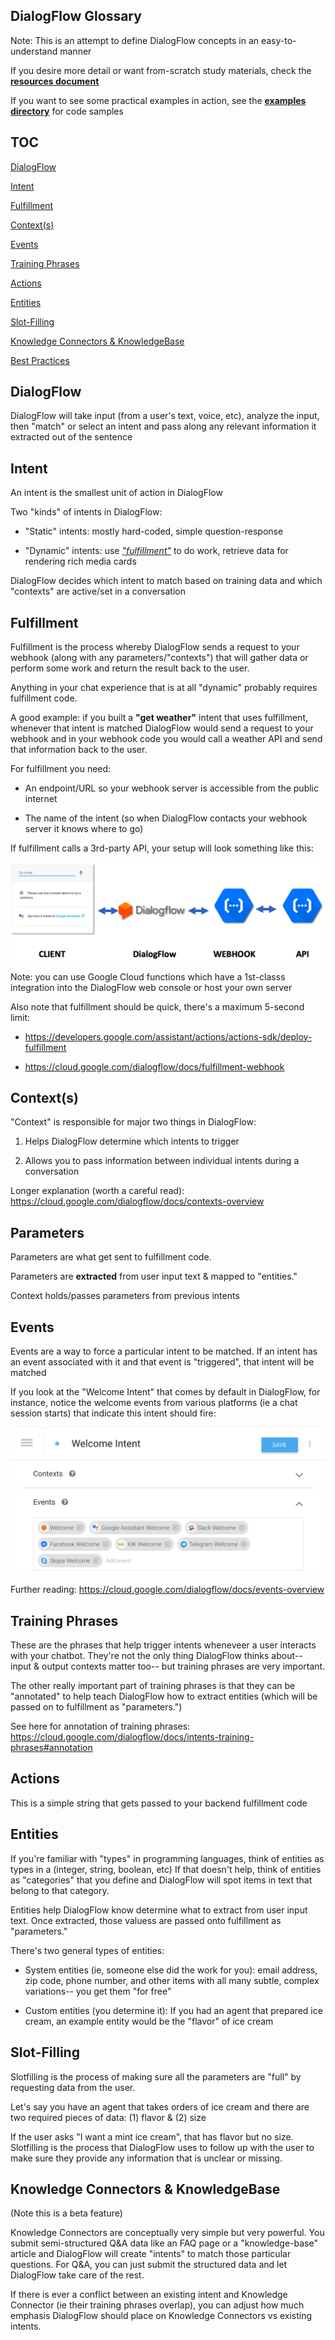 ## DialogFlow Glossary

Note: This is an attempt to define DialogFlow concepts in an easy-to-understand manner

If you desire more detail or want from-scratch study materials, check the **[resources document](./resources.md)**

If you want to see some practical examples in action, see the **[examples directory](./../examples/README.md)** for code samples

## TOC

[DialogFlow](#DialogFlow)

[Intent](#Intent)

[Fulfillment](#Fulfillment)

[Context(s)](#Context(s))

[Events](#Events)

[Training Phrases](#Training-Phrases)

[Actions](#Actions)

[Entities](#Entities)

[Slot-Filling](#Slot-Filling)

[Knowledge Connectors & KnowledgeBase](#Knowledge-Connectors-KnowledgeBase)

[Best Practices](#Best-Practices)


## DialogFlow

DialogFlow will take input (from a user's text, voice, etc), analyze the input, then "match" or select an intent and pass along any relevant information it extracted out of the sentence

## Intent

An intent is the smallest unit of action in DialogFlow

Two "kinds" of intents in DialogFlow:

* "Static" intents: mostly hard-coded, simple question-response

* "Dynamic" intents: use *["fulfillment"](#Fulfillment)* to do work, retrieve data for rendering rich media cards

DialogFlow decides which intent to match based on training data and which "contexts" are active/set in a conversation

## Fulfillment

Fulfillment is the process whereby DialogFlow sends a request to your webhook (along with any parameters/"contexts") that will gather data or perform some work and return the result back to the user.

Anything in your chat experience that is at all "dynamic" probably requires fulfillment code.

A good example: if you built a **"get weather"** intent that uses fulfillment, whenever that intent is matched DialogFlow would send a request to your webhook and in your webhook code you would call a weather API and send that information back to the user. 


For fulfillment you need:

- An endpoint/URL so your webhook server is accessible from the public internet

- The name of the intent (so when DialogFlow contacts your webhook server it knows where to go)

If fulfillment calls a 3rd-party API, your setup will look something like this:

![pipeline](./../assets/fulfillment_pipeline.png)

Note: you can use Google Cloud functions which have a 1st-classs integration into the DialogFlow web console or host your own server

Also note that fulfillment should be quick, there's a maximum 5-second limit:

- https://developers.google.com/assistant/actions/actions-sdk/deploy-fulfillment

- https://cloud.google.com/dialogflow/docs/fulfillment-webhook

## Context(s)

"Context" is responsible for major two things in DialogFlow:

1) Helps DialogFlow determine which intents to trigger

2) Allows you to pass information between individual intents during a conversation

Longer explanation (worth a careful read): https://cloud.google.com/dialogflow/docs/contexts-overview


## Parameters

Parameters are what get sent to fulfillment code.

Parameters are **extracted** from user input text & mapped to "entities."

Context holds/passes parameters from previous intents

## Events

Events are a way to force a particular intent to be matched. If an intent has an event associated with it and that event is "triggered", that intent will be matched

If you look at the "Welcome Intent" that comes by default in DialogFlow, for instance, notice the welcome events from various platforms (ie a chat session starts) that indicate this intent should fire: 

![event](../assets/event_welcome.png)

Further reading: https://cloud.google.com/dialogflow/docs/events-overview


## Training Phrases

These are the phrases that help trigger intents wheneveer a user interacts with your chatbot. They're not the only thing DialogFlow thinks about-- input & output contexts matter too-- but training phrases are very important.

The other really important part of training phrases is that they can be "annotated" to help teach DialogFlow how to extract entities (which will be passed on to fulfillment as "parameters.")

See here for annotation of training phrases: https://cloud.google.com/dialogflow/docs/intents-training-phrases#annotation


## Actions

This is a simple string that gets passed to your backend fulfillment code

## Entities

If you're familiar with "types" in programming languages, think of entities as types in a (integer, string, boolean, etc) If that doesn't help, think of entities as "categories" that you define and DialogFlow will spot items in text that belong to that category.

Entities help DialogFlow know determine what to extract from user input text. Once extracted, those valuess are passed onto fulfillment as "parameters."

There's two general types of entities:

* System entities (ie, someone else did the work for you): email address, zip code, phone number, and other items with all many subtle, complex variations-- you get them "for free"

* Custom entities (you determine it): If you had an agent that prepared ice cream, an example entity would be the "flavor" of ice cream

## Slot-Filling

Slotfilling is the process of making sure all the parameters are "full" by requesting data from the user.

Let's say you have an agent that takes orders of ice cream and there are two required pieces of data: (1) flavor & (2) size

If the user asks "I want a mint ice cream", that has flavor but no size.  Slotfilling is the process that DialogFlow uses to follow up with the user to make sure they provide any information that is unclear or missing.

## Knowledge Connectors & KnowledgeBase

(Note this is a beta feature)

Knowledge Connectors are conceptually very simple but very powerful. You submit semi-structured Q&A data like an FAQ page or a "knowledge-base" article and DialogFlow will create "intents" to match those particular questions. For Q&A, you can just submit the structured data and let DialogFlow take care of the rest.

If there is ever a conflict between an existing intent and Knowledge Connector (ie their training phrases overlap), you can adjust how much emphasis DialogFlow should place on Knowledge Connectors vs existing intents.